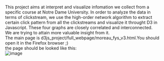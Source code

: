 This project aims at interpret and visualize infomation we collect from a specific course at Notre Dame University. In order to analyze the data in terms of clickstream, we use the high-order network algorithm to extract certain click pattern from all the clickstreams and visualize it throught D3 in Javascript. These four graphs are closely correlated and interconnected. We are trying to attain more valuable insight from it.<br>
The main page is d3js_project/full_webpage/moreau_fys_v3.html.You should open it in the Firefox browser ;)<br>
the page should be looked like this:<br>
![image](https://github.com/EricGronda/DISC_REU_2018/raw/master/demo.png)
